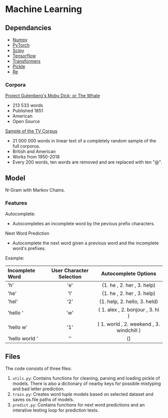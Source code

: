 # Machine Learning

## Dependancies 
- [Numpy](https://numpy.org/) 
- [PyTorch](https://pytorch.org/)
- [Scipy](https://www.scipy.org/)
- [Tensorflow](https://www.tensorflow.org/)
- [Transformers](https://huggingface.co/docs/transformers/index)
- [Pickle](https://docs.python.org/3/library/pickle.html)
- [Re](https://docs.python.org/3/library/re.html)

### Corpora

[Project Gutenberg's Moby Dick; or The Whale](https://www.gutenberg.org/files/2701/2701-h/2701-h.htm)
- 213 533 words
- Published 1851
- American
- Open Source

[Sample of the TV Corpus](https://www.corpusdata.org/formats.asp)
- 21 000 000 words in linear text of a completely random sample of the full corporus.
- British and American
- Works from 1950-2018
- Every 200 words, ten words are removed and are replaced with ten "@".

## Model

N-Gram with Markov Chains. 

### Features

Autocomplete:
- Autocompletes an incomplete word by the pevious prefix characters.

Next Word Prediction
- Autocomplete the next word given a previous word and the incomplete word's prefixes. 

Example:

| Incomplete Word | User Character Selection | Autocomplete Options |
| :--------------- |:--:| :----------------------------: |
| 'h'             | 'e' | (1. he , 2. her , 3. help)   |
| 'he'            | 'l' | (1. he , 2. her , 3. help)   |
| 'hel'           | '2' | (1. help, 2. hello, 3. held) |
| 'hello '        | 'w' | ( 1. alex , 2. bonjour , 3. hi ) |
| 'hello w'       | '1' | ( 1. world , 2. weekend  , 3. windchill ) |
| 'hello world '  | ''  | () |

## Files

The code consists of three files: 
1. `utils.py`: Contains functions for cleaning, parsing and loading pickle of models. There is also a dictionary of nearby keys for possible mistyping and bad letter prediction.
3. `train.py`: Creates word tuple models based on selected dataset and saves os.file paths of models.
4. `predict.py`: Contains functions for next word predictions and an interative testing loop for prediction tests.
